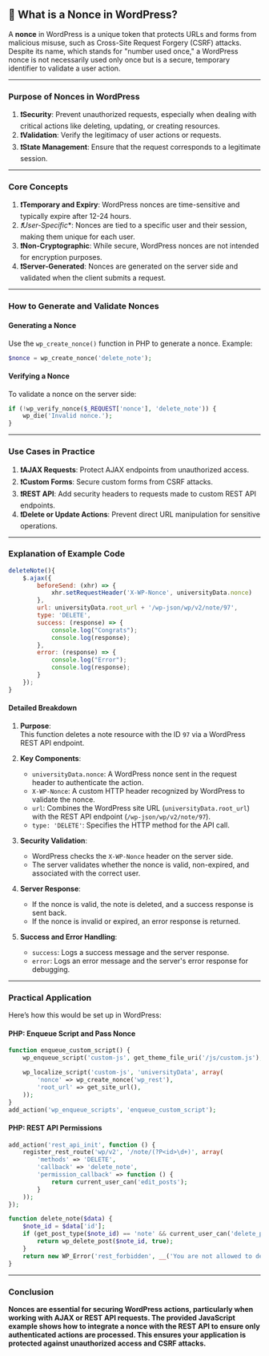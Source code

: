 ## 📌 **What is a Nonce in WordPress?**

A **nonce** in WordPress is a unique token that protects URLs and forms from malicious misuse, such as Cross-Site Request Forgery (CSRF) attacks. Despite its name, which stands for "number used once," a WordPress nonce is not necessarily used only once but is a secure, temporary identifier to validate a user action.

---

### **Purpose of Nonces in WordPress**

1. **❗️Security**: Prevent unauthorized requests, especially when dealing with critical actions like deleting, updating, or creating resources.
2. **❗️Validation**: Verify the legitimacy of user actions or requests.
3. **❗️State Management**: Ensure that the request corresponds to a legitimate session.

---

### **Core Concepts**

1. **❗️Temporary and Expiry**: WordPress nonces are time-sensitive and typically expire after 12-24 hours.
2. *❗️User-Specific**: Nonces are tied to a specific user and their session, making them unique for each user.
3. **❗️Non-Cryptographic**: While secure, WordPress nonces are not intended for encryption purposes.
4. **❗️Server-Generated**: Nonces are generated on the server side and validated when the client submits a request.

---

### **How to Generate and Validate Nonces**

#### **Generating a Nonce**

Use the `wp_create_nonce()` function in PHP to generate a nonce. Example:
```php
$nonce = wp_create_nonce('delete_note');
```

#### **Verifying a Nonce**

To validate a nonce on the server side:
```php
if (!wp_verify_nonce($_REQUEST['nonce'], 'delete_note')) {
    wp_die('Invalid nonce.');
}
```

---

### **Use Cases in Practice**

1. **❗️AJAX Requests**: Protect AJAX endpoints from unauthorized access.
2. **❗️Custom Forms**: Secure custom forms from CSRF attacks.
3. **❗️REST API**: Add security headers to requests made to custom REST API endpoints.
4. **❗️Delete or Update Actions**: Prevent direct URL manipulation for sensitive operations.

---

### **Explanation of Example Code**

```javascript
deleteNote(){
    $.ajax({
        beforeSend: (xhr) => {
            xhr.setRequestHeader('X-WP-Nonce', universityData.nonce)
        },
        url: universityData.root_url + '/wp-json/wp/v2/note/97',
        type: 'DELETE',
        success: (response) => {
            console.log("Congrats");
            console.log(response);
        },
        error: (response) => {
            console.log("Error");
            console.log(response);
        }
    });
}
```

#### **Detailed Breakdown**

1. **Purpose**:  
   This function deletes a note resource with the ID `97` via a WordPress REST API endpoint.

2. **Key Components**:
   - `universityData.nonce`: A WordPress nonce sent in the request header to authenticate the action.
   - `X-WP-Nonce`: A custom HTTP header recognized by WordPress to validate the nonce.
   - `url`: Combines the WordPress site URL (`universityData.root_url`) with the REST API endpoint (`/wp-json/wp/v2/note/97`).
   - `type: 'DELETE'`: Specifies the HTTP method for the API call.

3. **Security Validation**:
   - WordPress checks the `X-WP-Nonce` header on the server side.
   - The server validates whether the nonce is valid, non-expired, and associated with the correct user.

4. **Server Response**:
   - If the nonce is valid, the note is deleted, and a success response is sent back.
   - If the nonce is invalid or expired, an error response is returned.

5. **Success and Error Handling**:
   - `success`: Logs a success message and the server response.
   - `error`: Logs an error message and the server's error response for debugging.

---

### **Practical Application**

Here’s how this would be set up in WordPress:

#### **PHP: Enqueue Script and Pass Nonce**
```php
function enqueue_custom_script() {
    wp_enqueue_script('custom-js', get_theme_file_uri('/js/custom.js'), array('jquery'), null, true);

    wp_localize_script('custom-js', 'universityData', array(
        'nonce' => wp_create_nonce('wp_rest'),
        'root_url' => get_site_url(),
    ));
}
add_action('wp_enqueue_scripts', 'enqueue_custom_script');
```

#### **PHP: REST API Permissions**
```php
add_action('rest_api_init', function () {
    register_rest_route('wp/v2', '/note/(?P<id>\d+)', array(
        'methods' => 'DELETE',
        'callback' => 'delete_note',
        'permission_callback' => function () {
            return current_user_can('edit_posts');
        }
    ));
});

function delete_note($data) {
    $note_id = $data['id'];
    if (get_post_type($note_id) == 'note' && current_user_can('delete_post', $note_id)) {
        return wp_delete_post($note_id, true);
    }
    return new WP_Error('rest_forbidden', __('You are not allowed to delete this note.'), array('status' => 403));
}
```

---

### **Conclusion**

**Nonces are essential for securing WordPress actions, particularly when working with AJAX or REST API requests. The provided JavaScript example shows how to integrate a nonce with the REST API to ensure only authenticated actions are processed. This ensures your application is protected against unauthorized access and CSRF attacks.**